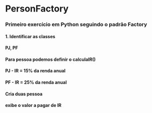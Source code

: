 # PersonFactory

### Primeiro exercício em Python seguindo o padrão **Factory**

#### 1. Identificar as classes
#### PJ, PF
#### Para pessoa podemos definir o calculaIR()
#### PJ - IR = 15% da renda anual
#### PF - IR = 25% da renda anual
#### Cria duas pessoa
#### exibe o valor a pagar de IR
